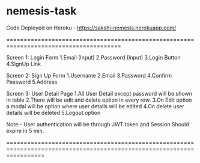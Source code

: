 # nemesis-task

Code Deployed on Heroku - https://sakshi-nemesis.herokuapp.com/


=======================================================================================

 Screen 1: Login Form
1.Email (Input)
2.Password (Input)
3.Login Button
4.SignUp Link


Screen 2: Sign Up Form
1.Username
2.Email
3.Password
4.Confirm Password
5.Address


Screen 3: User Detail Page
1.All User Detail except password will be shown in table
2.There will be edit and delete option in every row.
3.On Edit option a modal will be option where user details will be edited
4.On delete user details will be deleted
5.Logout option


Note:- User authentication will be through JWT token and Session Should expire in 5 min.

=======================================================================================================================
